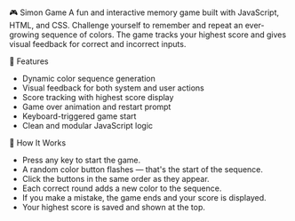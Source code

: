 🎮 Simon Game
A fun and interactive memory game built with JavaScript, HTML, and CSS. Challenge yourself to remember and repeat an ever-growing sequence of colors. 
The game tracks your highest score and gives visual feedback for correct and incorrect inputs.

🚀 Features
- Dynamic color sequence generation
- Visual feedback for both system and user actions
- Score tracking with highest score display
- Game over animation and restart prompt
- Keyboard-triggered game start
- Clean and modular JavaScript logic
  
🧠 How It Works
- Press any key to start the game.
- A random color button flashes — that's the start of the sequence.
- Click the buttons in the same order as they appear.
- Each correct round adds a new color to the sequence.
- If you make a mistake, the game ends and your score is displayed.
- Your highest score is saved and shown at the top.
